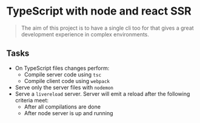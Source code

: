 # TypeScript with node and react SSR

> The aim of this project is to have a single cli too for that gives a great development experience in complex environments.

## Tasks

- On TypeScript files changes perform:
  - Compile server code using `tsc`
  - Compile client code using `webpack`
- Serve only the server files with `nodemon`
- Serve a `livereload` server. Server will emit a reload after the following criteria meet:
  - After all compilations are done
  - After node server is up and running

